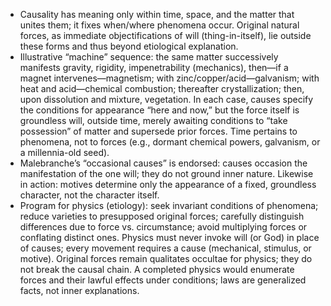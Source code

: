 - Causality has meaning only within time, space, and the matter that unites them; it fixes when/where phenomena occur. Original natural forces, as immediate objectifications of will (thing-in-itself), lie outside these forms and thus beyond etiological explanation.
- Illustrative “machine” sequence: the same matter successively manifests gravity, rigidity, impenetrability (mechanics), then—if a magnet intervenes—magnetism; with zinc/copper/acid—galvanism; with heat and acid—chemical combustion; thereafter crystallization; then, upon dissolution and mixture, vegetation. In each case, causes specify the conditions for appearance “here and now,” but the force itself is groundless will, outside time, merely awaiting conditions to “take possession” of matter and supersede prior forces. Time pertains to phenomena, not to forces (e.g., dormant chemical powers, galvanism, or a millennia-old seed).
- Malebranche’s “occasional causes” is endorsed: causes occasion the manifestation of the one will; they do not ground inner nature. Likewise in action: motives determine only the appearance of a fixed, groundless character, not the character itself.
- Program for physics (etiology): seek invariant conditions of phenomena; reduce varieties to presupposed original forces; carefully distinguish differences due to force vs. circumstance; avoid multiplying forces or conflating distinct ones. Physics must never invoke will (or God) in place of causes; every movement requires a cause (mechanical, stimulus, or motive). Original forces remain qualitates occultae for physics; they do not break the causal chain. A completed physics would enumerate forces and their lawful effects under conditions; laws are generalized facts, not inner explanations.